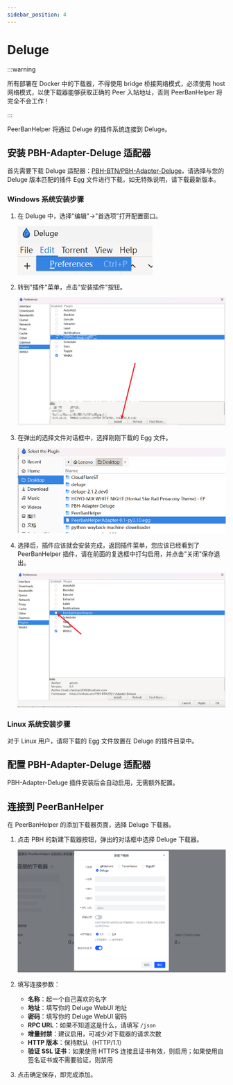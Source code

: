 ```yaml
---
sidebar_position: 4
---
```


# Deluge

:::warning

所有部署在 Docker 中的下载器，不得使用 bridge 桥接网络模式，必须使用 host 网络模式，以使下载器能够获取正确的 Peer 入站地址，否则 PeerBanHelper 将完全不会工作！ 

:::

PeerBanHelper 将通过 Deluge 的插件系统连接到 Deluge。

## 安装 PBH-Adapter-Deluge 适配器

首先需要下载 Deluge 适配器：[PBH-BTN/PBH-Adapter-Deluge](releases)，请选择与您的 Deluge 版本匹配的插件 Egg 文件进行下载，如无特殊说明，请下载最新版本。

### Windows 系统安装步骤

1. 在 Deluge 中，选择"编辑"->"首选项"打开配置窗口。
   
   ![step1](assets/Deluge-step1.png)

2. 转到"插件"菜单，点击"安装插件"按钮。

   ![step2](assets/Deluge-step2.png)

3. 在弹出的选择文件对话框中，选择刚刚下载的 Egg 文件。

   ![step3](assets/Deluge-step3.png)

4. 选择后，插件应该就会安装完成，返回插件菜单，您应该已经看到了 PeerBanHelper 插件，请在前面的复选框中打勾启用，并点击"关闭"保存退出。

   ![ste4p](assets/Deluge-step4.png)

### Linux 系统安装步骤

对于 Linux 用户，请将下载的 Egg 文件放置在 Deluge 的插件目录中。

## 配置 PBH-Adapter-Deluge 适配器

PBH-Adapter-Deluge 插件安装后会自动启用，无需额外配置。

## 连接到 PeerBanHelper

在 PeerBanHelper 的添加下载器页面，选择 Deluge 下载器。

1. 点击 PBH 的新建下载器按钮，弹出的对话框中选择 Deluge 下载器。

   ![step5](assets/Deluge-step5.png)

2. 填写连接参数：
   * **名称**：起一个自己喜欢的名字
   * **地址**：填写你的 Deluge WebUI 地址
   * **密码**：填写你的 Deluge WebUI 密码
   * **RPC URL**：如果不知道这是什么，请填写 `/json`
   * **增量封禁**：建议启用，可减少对下载器的请求次数
   * **HTTP 版本**：保持默认（HTTP/1.1）
   * **验证 SSL 证书**：如果使用 HTTPS 连接且证书有效，则启用；如果使用自签名证书或不需要验证，则禁用

3. 点击确定保存，即完成添加。